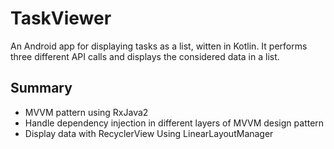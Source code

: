 # TaskViewer
An Android app for displaying tasks as a list, witten in Kotlin. It performs three different API calls and displays the considered data in a list.
## Summary
- MVVM pattern using RxJava2
- Handle dependency injection in different layers of MVVM design pattern
- Display data with RecyclerView Using LinearLayoutManager
